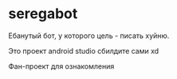 # seregabot
Ебанутый бот, у которого цель - писать хуйню.

Это проект android studio сбилдите сами xd

Фан-проект для ознакомления 
